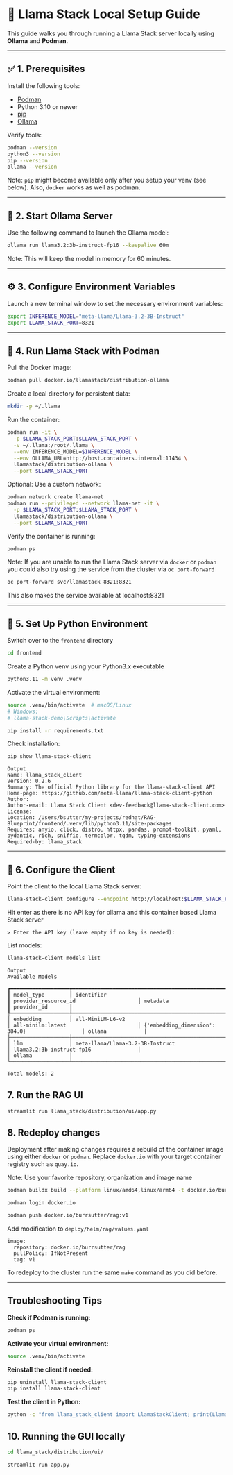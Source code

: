 # 🦙 Llama Stack Local Setup Guide

This guide walks you through running a Llama Stack server locally using **Ollama** and **Podman**.

---

## ✅ 1. Prerequisites

Install the following tools:

- [Podman](https://podman.io/docs/installation)
- Python 3.10 or newer
- [pip](https://pip.pypa.io/en/stable/installation/)
- [Ollama](https://ollama.com/download)

Verify tools:

```bash
podman --version
python3 --version
pip --version
ollama --version
```

Note: `pip` might become available only after you setup your venv (see below).  Also, `docker` works as well as podman. 

---

## 🚀 2. Start Ollama Server

Use the following command to launch the Ollama model:

```bash
ollama run llama3.2:3b-instruct-fp16 --keepalive 60m
```

Note: This will keep the model in memory for 60 minutes.

---

## ⚙️ 3. Configure Environment Variables

Launch a new terminal window to set the necessary environment variables:

```bash
export INFERENCE_MODEL="meta-llama/Llama-3.2-3B-Instruct"
export LLAMA_STACK_PORT=8321
```

---

## 🐳 4. Run Llama Stack with Podman

Pull the Docker image:

```bash
podman pull docker.io/llamastack/distribution-ollama
```

Create a local directory for persistent data:

```bash
mkdir -p ~/.llama
```

Run the container:

```bash
podman run -it \
  -p $LLAMA_STACK_PORT:$LLAMA_STACK_PORT \
  -v ~/.llama:/root/.llama \
  --env INFERENCE_MODEL=$INFERENCE_MODEL \
  --env OLLAMA_URL=http://host.containers.internal:11434 \
  llamastack/distribution-ollama \
  --port $LLAMA_STACK_PORT
```

Optional: Use a custom network:

```bash
podman network create llama-net
podman run --privileged --network llama-net -it \
  -p $LLAMA_STACK_PORT:$LLAMA_STACK_PORT \
  llamastack/distribution-ollama \
  --port $LLAMA_STACK_PORT
```

Verify the container is running:

```bash
podman ps
```

Note:  If you are unable to run the Llama Stack server via `docker` or `podman` you could also try using the service from the cluster via `oc port-forward`

```bash
oc port-forward svc/llamastack 8321:8321
```

This also makes the service available at localhost:8321

---

## 🐍 5. Set Up Python Environment

Switch over to the `frontend` directory

```bash
cd frontend
```

Create a Python venv using your Python3.x executable

```bash
python3.11 -m venv .venv
```

Activate the virtual environment:

```bash
source .venv/bin/activate  # macOS/Linux
# Windows:
# llama-stack-demo\Scripts\activate
```

```bash
pip install -r requirements.txt
```

Check installation:

```bash
pip show llama-stack-client
```

```
Output
Name: llama_stack_client
Version: 0.2.6
Summary: The official Python library for the llama-stack-client API
Home-page: https://github.com/meta-llama/llama-stack-client-python
Author:
Author-email: Llama Stack Client <dev-feedback@llama-stack-client.com>
License:
Location: /Users/bsutter/my-projects/redhat/RAG-Blueprint/frontend/.venv/lib/python3.11/site-packages
Requires: anyio, click, distro, httpx, pandas, prompt-toolkit, pyaml, pydantic, rich, sniffio, termcolor, tqdm, typing-extensions
Required-by: llama_stack
```

---

## 📡 6. Configure the Client

Point the client to the local Llama Stack server:

```bash
llama-stack-client configure --endpoint http://localhost:$LLAMA_STACK_PORT
```

Hit enter as there is no API key for ollama and this container based Llama Stack server

```
> Enter the API key (leave empty if no key is needed):
```

List models:

```bash
llama-stack-client models list
```

```
Output
Available Models

┏━━━━━━━━━━━━━━━━━━━┳━━━━━━━━━━━━━━━━━━━━━━━━━━━━━━━━━━━━━━━━━━━━━━━━━━━━┳━━━━━━━━━━━━━━━━━━━━━━━━━━━━━━━━━━━━━━━━━┳━━━━━━━━━━━━━━━━━━━━━━━━━━━━━━━━━━━━━━━━━━━━━━━━━┳━━━━━━━━━━━━━━━━━━━┓
┃ model_type        ┃ identifier                                         ┃ provider_resource_id                    ┃ metadata                                        ┃ provider_id       ┃
┡━━━━━━━━━━━━━━━━━━━╇━━━━━━━━━━━━━━━━━━━━━━━━━━━━━━━━━━━━━━━━━━━━━━━━━━━━╇━━━━━━━━━━━━━━━━━━━━━━━━━━━━━━━━━━━━━━━━━╇━━━━━━━━━━━━━━━━━━━━━━━━━━━━━━━━━━━━━━━━━━━━━━━━━╇━━━━━━━━━━━━━━━━━━━┩
│ embedding         │ all-MiniLM-L6-v2                                   │ all-minilm:latest                       │ {'embedding_dimension': 384.0}                  │ ollama            │
├───────────────────┼────────────────────────────────────────────────────┼─────────────────────────────────────────┼─────────────────────────────────────────────────┼───────────────────┤
│ llm               │ meta-llama/Llama-3.2-3B-Instruct                   │ llama3.2:3b-instruct-fp16               │                                                 │ ollama            │
└───────────────────┴────────────────────────────────────────────────────┴─────────────────────────────────────────┴─────────────────────────────────────────────────┴───────────────────┘

Total models: 2
```

## 7. Run the RAG UI

```bash
streamlit run llama_stack/distribution/ui/app.py
```

## 8. Redeploy changes

Deployment after making changes requires a rebuild of the container image using either `docker` or `podman`.  Replace `docker.io` with your target container registry such as `quay.io`.

Note: Use your favorite repository, organization and image name

```bash
podman buildx build --platform linux/amd64,linux/arm64 -t docker.io/burrsutter/rag:v1 -f Containerfile .
```

```bash
podman login docker.io
```

```bash
podman push docker.io/burrsutter/rag:v1
```

Add modification to `deploy/helm/rag/values.yaml`

```
image:
  repository: docker.io/burrsutter/rag
  pullPolicy: IfNotPresent
  tag: v1
```

 To redeploy to the cluster run the same `make` command as you did before.


---

## Troubleshooting Tips

**Check if Podman is running:**

```bash
podman ps
```

**Activate your virtual environment:**

```bash
source .venv/bin/activate
```

**Reinstall the client if needed:**

```bash
pip uninstall llama-stack-client
pip install llama-stack-client
```

**Test the client in Python:**

```bash
python -c "from llama_stack_client import LlamaStackClient; print(LlamaStackClient)"
```

## 10. Running the GUI locally

```bash
cd llama_stack/distribution/ui/
```

```bash
streamlit run app.py
```

